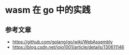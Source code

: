 # wasm 在 go 中的实践
## 参考文章
- https://github.com/golang/go/wiki/WebAssembly
- https://blog.csdn.net/jojo1001/article/details/130611146